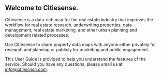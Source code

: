 ## Welcome to Citiesense. 

Citiesense is a data-rich map for the real estate industry that improves the workflow for real estate research, underwriting properties, data management, real estate marketing, and other urban planning and development related processes. 

Use Citiesense to share property data maps with anyone either privately for research and planning or publicly for marketing and public engagement. 

This User Guide is provided to help you understand the features of the service. Should you have any questions, please email us at *info@citiesense.com*.
